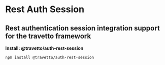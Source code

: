 <!-- This file was generated by @travetto/doc and should not be modified directly -->
<!-- Please modify https://github.com/travetto/travetto/tree/main/module/auth-rest-session/DOC.ts and execute "npx trv doc" to rebuild -->
# Rest Auth Session
## Rest authentication session integration support for the travetto framework

**Install: @travetto/auth-rest-session**
```bash
npm install @travetto/auth-rest-session
```
